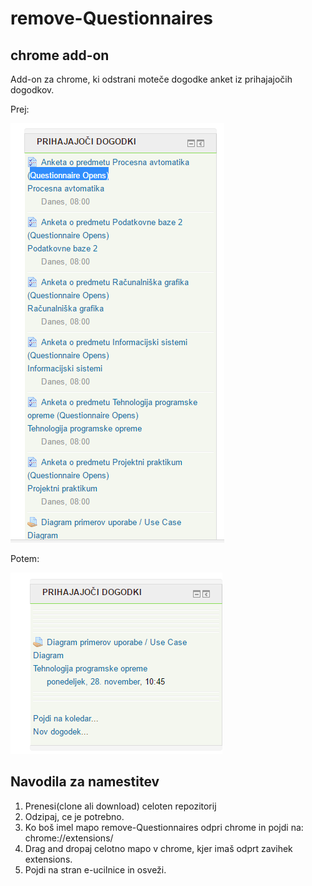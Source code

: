 # remove-Questionnaires
## chrome add-on 

Add-on za chrome, ki odstrani moteče dogodke anket iz prihajajočih dogodkov.

Prej:

![alt text](https://raw.githubusercontent.com/jskrlj/remove-Questionnaires/master/before.PNG "prej")

Potem:

![alt text](https://raw.githubusercontent.com/jskrlj/remove-Questionnaires/master/after.png "potem")

## Navodila za namestitev
1. Prenesi(clone ali download) celoten repozitorij
2. Odzipaj, ce je potrebno.
3. Ko boš imel mapo remove-Questionnaires odpri chrome in pojdi na: chrome://extensions/
4. Drag and dropaj celotno mapo v chrome, kjer imaš odprt zavihek extensions.
5. Pojdi na stran e-ucilnice in osveži.
